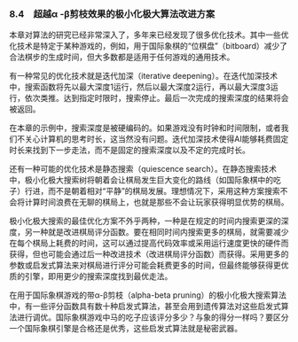 ### 8.4　超越α -β剪枝效果的极小化极大算法改进方案

本章对算法的研究已经非常深入了，多年来已经发现了很多优化技术。其中一些优化技术是特定于某种游戏的，例如，用于国际象棋的“位棋盘”（bitboard）减少了合法棋步的生成时间，但大多数都是适用于任何游戏的通用技术。

有一种常见的优化技术就是迭代加深（iterative deepening）。在迭代加深技术中，搜索函数将先以最大深度1运行，然后以最大深度2运行，再以最大深度3运行，依次类推。达到指定时限时，搜索停止。最后一次完成的搜索深度的结果将会被返回。

在本章的示例中，搜索深度是被硬编码的。如果游戏没有时钟和时间限制，或者我们不关心计算机的思考时长，这当然没有问题。迭代加深技术使得AI能够耗费固定时长来找到下一步走法，而不是固定的搜索深度以及不定的完成时长。

还有一种可能的优化技术是静态搜索（quiescence search）。在静态搜索技术中，极小化极大搜索树将朝着会让棋局发生巨大变化的路线（如国际象棋中的吃子）行进，而不是朝着相对“平静”的棋局发展。理想情况下，采用这种方案搜索不会将计算时间浪费在无聊的棋局上，也就是那些不会让玩家获得明显优势的棋局。

极小化极大搜索的最佳优化方案不外乎两种，一种是在规定的时间内搜索更深的深度，另一种就是改进棋局评分函数。要在相同时间内搜索更多的棋局，就需要减少在每个棋局上耗费的时间，这可以通过提高代码效率或采用运行速度更快的硬件而获得，但也可能会通过后一种改进技术（改进棋局评分函数）而获得。采用更多的参数或启发式算法来对棋局进行评分可能会耗费更多的时间，但最终能够获得更优质的引擎，即用更少的搜索深度找到最优走法。

在用于国际象棋游戏的带α-β剪枝（alpha-beta pruning）的极小化极大搜索算法中，有一些评分函数具有数十种启发式算法，甚至会用到遗传算法对这些启发式算法进行调优。国际象棋游戏中马的吃子应该评分多少？与象的得分一样吗？要区分一个国际象棋引擎是合格还是优秀，这些启发式算法就是秘密武器。

